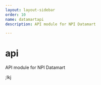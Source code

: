 ```yaml
---
layout: layout-sidebar
order: 10
name: datamartapi
description: API module for NPI Datamart
---
```


<a name="npi-datamart.module_authentication"></a>

# api
API module for NPI Datamart

;lkj
